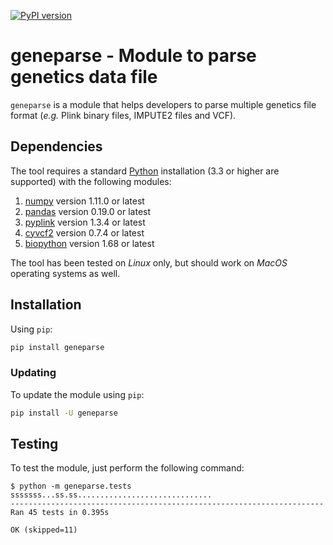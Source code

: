 [![PyPI version](https://badge.fury.io/py/geneparse.svg)](http://badge.fury.io/py/geneparse)


# geneparse - Module to parse genetics data file

`geneparse` is a module that helps developers to parse multiple genetics file
format (*e.g.* Plink binary files, IMPUTE2 files and VCF).


## Dependencies

The tool requires a standard [Python](http://python.org/) installation (3.3 or
higher are supported) with the following modules:

1. [numpy](http://www.numpy.org/) version 1.11.0 or latest
2. [pandas](http://pandas.pydata.org/) version 0.19.0 or latest
3. [pyplink](https://github.com/lemieuxl/pyplink) version 1.3.4 or latest
4. [cyvcf2](https://github.com/brentp/cyvcf2) version 0.7.4 or latest
5. [biopython](https://github.com/biopython/biopython) version 1.68 or latest

The tool has been tested on *Linux* only, but should work on *MacOS* operating
systems as well.


## Installation

Using `pip`:

```bash
pip install geneparse
```


### Updating

To update the module using `pip`:

```bash
pip install -U geneparse
```


## Testing

To test the module, just perform the following command:

```console
$ python -m geneparse.tests
sssssss...ss.ss..............................
----------------------------------------------------------------------
Ran 45 tests in 0.395s

OK (skipped=11)
```
